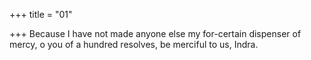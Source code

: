 +++
title = "01"

+++
Because I have not made anyone else my for-certain dispenser of mercy,  o you of a hundred resolves,
be merciful to us, Indra. 